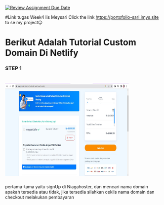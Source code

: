 [![Review Assignment Due Date](https://classroom.github.com/assets/deadline-readme-button-24ddc0f5d75046c5622901739e7c5dd533143b0c8e959d652212380cedb1ea36.svg)](https://classroom.github.com/a/isPhTOcA)

#Link tugas Week4 Iis Meysari
Click the link https://portofolio-sari.imys.site to se my project😉

# Berikut Adalah Tutorial Custom Domain Di Netlify

### STEP 1

<h1 text-align="center"><img src="assets/image/hosting1.jpg" width="400px" height="300px" /> </h1>

pertama-tama yaitu signUp di Niagahoster, dan mencari nama domain apakah tersedia atau tidak,
jika tersedia silahkan ceklis nama domain dan checkout melakukan pembayaran
